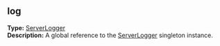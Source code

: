 ## log

**Type:** [ServerLogger](../serverlogger)  
**Description:** A global reference to the [ServerLogger](../serverlogger) singleton instance.
